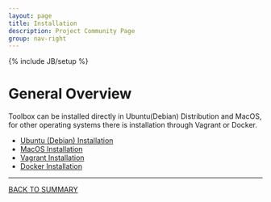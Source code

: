 ```yaml
---
layout: page
title: Installation
description: Project Community Page
group: nav-right
---
```

<!--
{% comment %}
Licensed to the Apache Software Foundation (ASF) under one or more
contributor license agreements.  See the NOTICE file distributed with
this work for additional information regarding copyright ownership.
The ASF licenses this file to you under the Apache License, Version 2.0
(the "License"); you may not use this file except in compliance with
the License.  You may obtain a copy of the License at

http://www.apache.org/licenses/LICENSE-2.0

Unless required by applicable law or agreed to in writing, software
distributed under the License is distributed on an "AS IS" BASIS,
WITHOUT WARRANTIES OR CONDITIONS OF ANY KIND, either express or implied.
See the License for the specific language governing permissions and
limitations under the License.
{% endcomment %}
-->

{% include JB/setup %}

# General Overview

Toolbox can be installed directly in Ubuntu(Debian) Distribution and MacOS, for other operating systems there is installation through Vagrant or Docker.

* [Ubuntu (Debian) Installation](/marvin-platform-book/ch2_toolbox_installation/ubuntu)
* [MacOS Installation](/marvin-platform-book/ch2_toolbox_installation/mac)
* [Vagrant Installation](/marvin-platform-book/ch2_toolbox_installation/vagrant)
* [Docker Installation](/marvin-platform-book/ch2_toolbox_installation/docker)

----

[BACK TO SUMMARY](/marvin-platform-book/SUMMARY)
